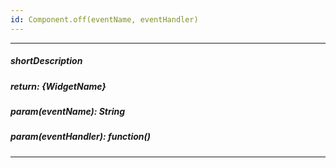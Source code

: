 ```yaml
---
id: Component.off(eventName, eventHandler)
---
```

---
##### shortDescription
<!-- Description goes here -->

##### return: {WidgetName}
<!-- Description goes here -->

##### param(eventName): String
<!-- Description goes here -->

##### param(eventHandler): function()
<!-- Description goes here -->

---
<!-- Description goes here -->